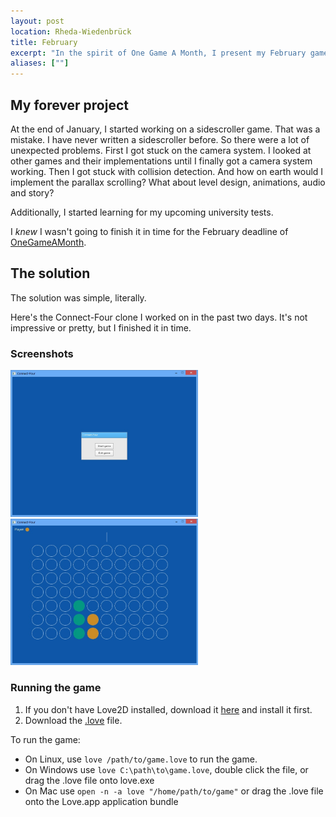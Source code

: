 ```yaml
---
layout: post
location: Rheda-Wiedenbrück
title: February
excerpt: "In the spirit of One Game A Month, I present my February game: A Connect-Four clone written in Lua/Love2D."
aliases: [""]
---
```


## My forever project
At the end of January, I started working on a sidescroller game. That was a mistake. I have never written a sidescroller before. So there were a lot of unexpected problems. First I got stuck on the camera system. I looked at other games and their implementations until I finally got a camera system working. Then I got stuck with collision detection. And how on earth would I implement the parallax scrolling? What about level design, animations, audio and story?

Additionally, I started learning for my upcoming university tests.

I *knew* I wasn't going to finish it in time for the February deadline of [OneGameAMonth](http://www.onegameamonth.com/).

## The solution
The solution was simple, literally.

Here's the Connect-Four clone I worked on in the past two days. It's not impressive or pretty, but I finished it in time.

### Screenshots
<a href="/assets/images/posts/2013-02-28-february/screenshot-menu.jpg"><img src="/assets/images/posts/2013-02-28-february/screenshot-menu.jpg" alt="screenshot" width="300" /></a>
<a href="/assets/images/posts/2013-02-28-february/screenshot-game.jpg"><img src="/assets/images/posts/2013-02-28-february/screenshot-game.jpg" alt="screenshot" width="300" /></a>

### Running the game

1. If you don't have Love2D installed, download it [here](http://love2d.org/) and install it first.
2. Download the [.love](/assets/dl/1GAM/February/Connect-Four.love.zip) file.

To run the game:

 * On Linux, use `love /path/to/game.love` to run the game.
 * On Windows use `love C:\path\to\game.love`, double click the file, or drag the .love file onto love.exe
 * On Mac use `open -n -a love "/home/path/to/game"` or drag the .love file onto the Love.app application bundle
